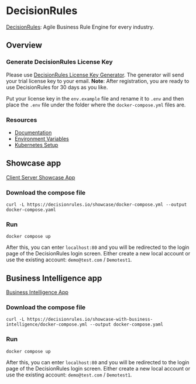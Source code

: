 # DecisionRules

[DecisionRules](https://www.decisionrules.io/): Agile Business Rule Engine for every industry.

## Overview

### Generate DecisionRules License Key
Please use [DecisionRules License Key Generator](https://www.decisionrules.io/on-premise#license). The generator will send your trial license key to your email. **Note**: After registration, you are ready to use DecisionRules for 30 days as you like.

Put your license key in the `env.example` file and rename it to `.env` and then place the `.env` file under the folder where the `docker-compose.yml` files are.

### Resources

* [Documentation](https://docs.decisionrules.io/doc/)
* [Environment Variables](https://docs.decisionrules.io/doc/on-premise-docker/containers-environmental-variables)
* [Kubernetes Setup](https://docs.decisionrules.io/doc/on-premise-docker/kubernetes-setup)

## Showcase app

[Client Server Showcase App](https://docs.decisionrules.io/doc/on-premise-docker/showcase-client-server-app/showcase)

### Download the compose file

```
curl -L https://decisionrules.io/showcase/docker-compose.yml --output docker-compose.yaml
```

### Run

```
docker compose up
```

After this, you can enter `localhost:80` and you will be redirected to the login page of the DecisionRules login screen. Either create a new local account or use the existing account: `demo@test.com` / `Demotest1`.


## Business Intelligence app

[Business Intelligence App](https://docs.decisionrules.io/doc/on-premise-docker/showcase-client-server-app/showcase-+-business-intelligence)

### Download the compose file

```
curl -L https://decisionrules.io/showcase-with-business-intelligence/docker-compose.yml --output docker-compose.yaml
```

### Run

```
docker compose up
```

After this, you can enter `localhost:80` and you will be redirected to the login page of the DecisionRules login screen. Either create a new local account or use the existing account: `demo@test.com` / `Demotest1`.